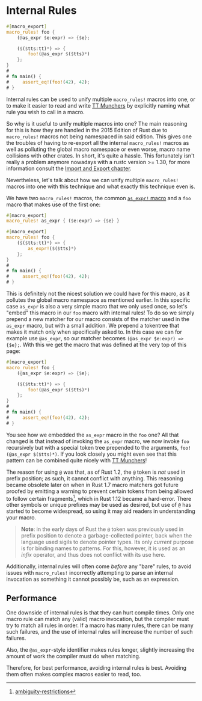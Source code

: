 # Internal Rules

```rust
#[macro_export]
macro_rules! foo {
    (@as_expr $e:expr) => {$e};

    ($($tts:tt)*) => {
        foo!(@as_expr $($tts)*)
    };
}
#
# fn main() {
#     assert_eq!(foo!(42), 42);
# }
```

Internal rules can be used to unify multiple `macro_rules!` macros into one, or to make it easier to read and write [TT Munchers] by explicitly naming what rule you wish to call in a macro.

So why is it useful to unify multiple macros into one?
The main reasoning for this is how they are handled in the 2015 Edition of Rust due to `macro_rules!` macros not being namespaced in said edition.
This gives one the troubles of having to re-export all the internal `macro_rules!` macros as well as polluting the global macro namespace or even worse, macro name collisions with other crates.
In short, it's quite a hassle.
This fortunately isn't really a problem anymore nowadays with a rustc version >= 1.30, for more information consult the [Import and Export chapter](../minutiae/import-export.html).

Nevertheless, let's talk about how we can unify multiple `macro_rules!` macros into one with this technique and what exactly this technique even is.

We have two `macro_rules!` macros, the common [`as_expr!` macro](../building-blocks/ast-coercion.html) and a `foo` macro that makes use of the first one:

```rust
#[macro_export]
macro_rules! as_expr { ($e:expr) => {$e} }

#[macro_export]
macro_rules! foo {
    ($($tts:tt)*) => {
        as_expr!($($tts)*)
    };
}
#
# fn main() {
#     assert_eq!(foo!(42), 42);
# }
```

This is definitely not the nicest solution we could have for this macro, as it pollutes the global macro namespace as mentioned earlier.
In this specific case `as_expr` is also a very simple macro that we only used once, so let's "embed" this macro in our `foo` macro with internal rules!
To do so we simply prepend a new matcher for our macro consists of the matcher used in the `as_expr` macro, but with a small addition.
We prepend a tokentree that makes it match only when specifically asked to.
In this case we can for example use `@as_expr`, so our matcher becomes `(@as_expr $e:expr) => {$e};`.
With this we get the macro that was defined at the very top of this page:

```rust
#[macro_export]
macro_rules! foo {
    (@as_expr $e:expr) => {$e};

    ($($tts:tt)*) => {
        foo!(@as_expr $($tts)*)
    };
}
#
# fn main() {
#     assert_eq!(foo!(42), 42);
# }
```

You see how we embedded the `as_expr` macro in the `foo` one?
All that changed is that instead of invoking the `as_expr` macro, we now invoke `foo` recursively but with a special token tree prepended to the arguments, `foo!(@as_expr $($tts)*)`.
If you look closely you might even see that this pattern can be combined quite nicely with [TT Munchers]!

The reason for using `@` was that, as of Rust 1.2, the `@` token is *not* used in prefix position; as such, it cannot conflict with anything.
This reasoning became obsolete later on when in Rust 1.7 macro matchers got future proofed by emitting a warning to prevent certain tokens from being allowed to follow certain fragments[^ambiguity-restrictions], which in Rust 1.12 became a hard-error.
There other symbols or unique prefixes may be used as desired, but use of `@` has started to become widespread, so using it may aid readers in understanding your macro.

[^ambiguity-restrictions]:[ambiguity-restrictions](../minutiae/metavar-and-expansion.html)

> **Note**: in the early days of Rust the `@` token was previously used in prefix position to denote a garbage-collected pointer, back when the language used sigils to denote pointer types.
> Its only *current* purpose is for binding names to patterns.
> For this, however, it is used as an *infix* operator, and thus does not conflict with its use here.

Additionally, internal rules will often come *before* any "bare" rules, to avoid issues with `macro_rules!` incorrectly attempting to parse an internal invocation as something it cannot possibly be, such as an expression.

## Performance

One downside of internal rules is that they can hurt compile times.
Only one macro rule can match any (valid) macro invocation, but the compiler must try to match all rules in order.
If a macro has many rules, there can be many such failures, and the use of internal rules will increase the number of such failures.

Also, the `@as_expr`-style identifier makes rules longer, slightly increasing
the amount of work the compiler must do when matching.

Therefore, for best performance, avoiding internal rules is best.
Avoiding them often makes complex macros easier to read, too.

[TT Munchers]:./tt-muncher.html
